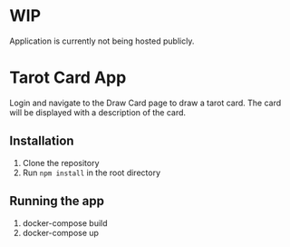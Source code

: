 # WIP
Application is currently not being hosted publicly.

# Tarot Card App
Login and navigate to the Draw Card page to draw a tarot card. The card will be displayed with a description of the card.

## Installation
1. Clone the repository
2. Run `npm install` in the root directory

## Running the app
1. docker-compose build
2. docker-compose up